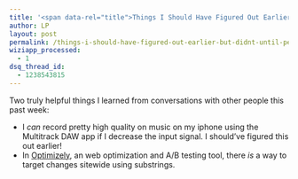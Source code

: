 ```yaml
---
title: '<span data-rel="title">Things I Should Have Figured Out Earlier, But Didn&#8217;t Until People Talked To Me</span>'
author: LP
layout: post
permalink: /things-i-should-have-figured-out-earlier-but-didnt-until-people-talked-to-me/
wiziapp_processed:
  - 1
dsq_thread_id:
  - 1238543815
---
```

<span data-rel="content">

<p>
  Two truly helpful things I learned from conversations with other people this past week:
</p>

<ul>
  <li>
    I <em>can</em> record pretty high quality on music on my iphone using the Multitrack DAW app if I decrease the input signal. I should&#8217;ve figured this out earlier!
  </li>
  <li>
    In <a href=http://www.optimizely.com" target="_blank">Optimizely</a>, an web optimization and A/B testing tool, there <em>is</em> a way to target changes sitewide using substrings.
  </li>
</ul></span>